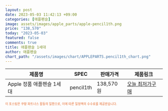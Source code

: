 ```yaml
---
layout: post
date: 2023-05-03 11:42:13 +09:00
categories: [애플펜슬]
image: assets/images/apple_parts/apple-pencil1th.png
price: "138,570"
today: "2023-05-03"
featured: false
comments: true
title: 애플팬슬 1세대
author: 애플펜슬
chart_path: "/assets/images/chart/APPLEPARTS.pencil1th_chart.png"
---
```


<main>
<table id="rwd-table-large">
  <thead>
    <tr>
      <th>제품명</th>
      <th>SPEC</th>
      <th>판매가격</th>
      <th>제품링크</th>
    </tr>
  </thead>
  <tbody><tr>
        <td>Apple 정품 애플펜슬 1세대</td>
        <td>pencil1th</td>
        <td>138,570원</td>
        <td><a href='https://link.coupang.com/a/SG8PG' target='_blank'>오늘 최저가구매</a></td>
        </tr></tbody>
</table>
</main>
<div style="color:#e56a2c;font-size: 0.7em;" >
이 포스팅은 쿠팡 파트너스 활동의 일환으로, 이에 따른 일정액의 수수료를 제공받습니다.
</div>
